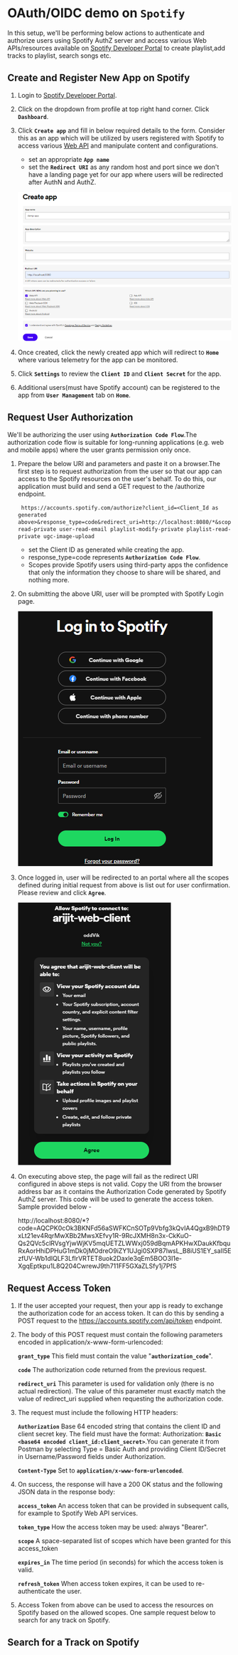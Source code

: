 # OAuth/OIDC demo on **`Spotify`**

In this setup, we'll be performing below actions to authenticate and authorize users using Spotify AuthZ server and access various Web APIs/resources available on [Spotify Developer Portal](https://developer.spotify.com/) to create playlist,add tracks to playlist, search songs etc. 

## Create and Register New App on Spotify
1. Login to [Spotify Developer Portal](https://developer.spotify.com/).
2. Click on the dropdown from profile at top right hand corner. Click **`Dashboard`**.
3. Click **`Create app`** and fill in below required details to the form. Consider this as an app which will be utilized by users registered with Spotify to access various [Web API](https://developer.spotify.com/documentation/web-api) and manipulate content and configurations.
   * set an appropriate **`App name`**
   * set the **`Redirect URI`** as any random host and port since we don't have a landing page yet for our app where users will be redirected after AuthN and AuthZ. 
   
   ![ScreenShot](/images/spotify-create-app.PNG?raw=true) 
   
4. Once created, click the newly created app which will redirect to **`Home`** where various telemetry for the app can be monitored.
5. Click **`Settings`** to review the **`Client ID`** and **`Client Secret`** for the app.
6. Additional users(must have Spotify account) can be registered to the app from **`User Management`** tab on **`Home`**.

## Request User Authorization
We'll be authorizing the user using **`Authorization Code Flow`**.The authorization code flow is suitable for long-running applications (e.g. web and mobile apps) where the user grants permission only once.
1. Prepare the below URI and parameters and paste it on a browser.The first step is to request authorization from the user so that our app can access to the Spotify resources on the user's behalf. To do this, our application must build and send a GET request to the /authorize endpoint.
   
        https://accounts.spotify.com/authorize?client_id=<Client_Id as generated above>&response_type=code&redirect_uri=http://localhost:8080/*&scope=user-read-private user-read-email playlist-modify-private playlist-read-private ugc-image-upload
        
     * set the Client ID as generated while creating the app.
     * response_type=code represents **`Authorization Code Flow`**.
     * Scopes provide Spotify users using third-party apps the confidence that only the information they choose to share will be shared, and nothing more.
     
2. On submitting the above URI, user will be prompted with Spotify Login page.      
   
   ![ScreenShot](/images/spotify-login.PNG?raw=true)   
   
3. Once logged in, user will be redirected to an portal where all the scopes defined during initial request from above is list out for user confirmation. Please review and click **`Agree`**.   
   
   ![ScreenShot](/images/spotify-authorize.PNG?raw=true)  
   
4. On executing above step, the page will fail as the redirect URI configured in above steps is not valid. Copy the URI from the browser address bar as it contains the Authorization Code generated by Spotify AuthZ server. This code will be used to generate the access token. Sample provided below - 
      
      
      http://localhost:8080/*?code=AQCPK0cOk3BKNFd56aSWFKCnSOTp9Vbfg3kQvIA4QgxB9hDT9xLt21ev4RqrMwXBb2MwsXEfvy1R-9RcJXMH8n3x-CkKuO-Qs2QVc5clRVsgYjwWjKV5mqUETZLWWxj059dBqmAPKHwXDaukKfbquRxAorHhiDPHuG1mDk0jMOdreO9iZY1UJgi0SXP87lwsL_B8iUS1EY_saIl5EzfUV-Wb1dIQLF3LfIrVRTET8uok2Daxle3qEm5BOO3I1e-XgqEptkpu1L8Q204CwrewJ9th711FF5GXaZLSfy1j7PfS
      
 
## Request Access Token
1. If the user accepted your request, then your app is ready to exchange the authorization code for an access token. It can do this by sending a POST request to the https://accounts.spotify.com/api/token endpoint.
2. The body of this POST request must contain the following parameters encoded in application/x-www-form-urlencoded:

    **`grant_type`**	    This field must contain the value "**`authorization_code`**".
   
    **`code`**		        The authorization code returned from the previous request.
    
    **`redirect_uri`**	    This parameter is used for validation only (there is no actual redirection). The value of this parameter must exactly match the value of redirect_uri supplied when requesting the authorization code.
3. The request must include the following HTTP headers:
    
    **`Authorization`**	Base 64 encoded string that contains the client ID and client secret key. The field must have the format: Authorization: **`Basic <base64 encoded client_id:client_secret>`**.You can generate it from Postman by selecting Type = Basic Auth and providing Client ID/Secret in Username/Password fields under Authorization.
    
    **`Content-Type`**	Set to **`application/x-www-form-urlencoded`**.
    
4. On success, the response will have a 200 OK status and the following JSON data in the response body:

    **`access_token`**	An access token that can be provided in subsequent calls, for example to Spotify Web API services.
    
    **`token_type`**	How the access token may be used: always "Bearer".
    
    **`scope`**	    	A space-separated list of scopes which have been granted for this access_token
    
    **`expires_in`**	The time period (in seconds) for which the access token is valid.
    
    **`refresh_token`**	When access token expires, it can be used to re-authenticate the user.	
    
5. Access Token from above can be used to access the resources on Spotify based on the allowed scopes.
   One sample request below to search for any track on Spotify. 
   
## Search for a Track on Spotify


       